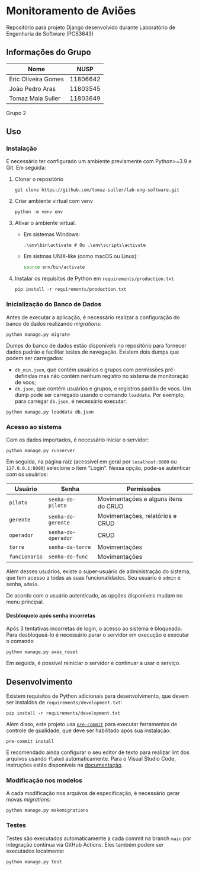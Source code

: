 # Monitoramento de Aviões
Repositório para projeto Django desenvolvido durante Laboratório de Engenharia de Software (PCS3643)

## Informações do Grupo

| Nome                  | NUSP      |
|-----------------------|-----------|
| Eric Oliveira Gomes   | 11806642  |
| João Pedro Aras       | 11803545  |
| Tomaz Maia Suller     | 11803649  |

Grupo 2

## Uso

### Instalação
É necessário ter configurado um ambiente previamente com Python>=3.9 e Git.
Em seguida:

1. Clonar o repositório
    ```
    git clone https://github.com/tomaz-suller/lab-eng-software.git
    ```
2. Criar ambiente virtual com venv
    ```
    python -m venv env
    ```
3. Ativar o ambiente virtual.

    * Em sistemas Windows:
        ```
        .\env\bin\activate # Ou .\env\scripts\activate
        ```

    * Em sistmas UNIX-like (como macOS ou Linux):
        ```bash
        source env/bin/activate
        ```

4. Instalar os requisitos de Python em `requirements/production.txt`
    ```
    pip install -r requirements/production.txt
    ```

### Inicialização do Banco de Dados
Antes de executar a aplicação, é necessário realizar a configuração do banco de dados realizando _migrations_:
```
python manage.py migrate
```

Dumps do banco de dados estão disponívels no repositório para fornecer dados padrão e facilitar testes de navegação.
Existem dois dumps que podem ser carregados:
* `db_min.json`, que contém usuários e grupos com permissões pré-definidas mas não contém nenhum registro no sistema de monitoração de voos;
* `db.json`, que contém usuários e grupos, e registros padrão de voos.
Um dump pode ser carregado usando o comando `loaddata`. Por exemplo, para carregar `db.json`, é necessário executar:
```
python manage.py loaddata db.json
```

### Acesso ao sistema

Com os dados importados, é necessário iniciar o servidor:
```
python manage.py runserver
```

Em seguida, na página raiz (acessível em geral por `localhost:8000` ou `127.0.0.1:8000`) selecione o item "Login".
Nessa opção, pode-se autenticar com os usuários:

| Usuário           | Senha                 | Permissões                            |
|-------------------|-----------------------|---------------------------------------|
| `piloto`          | `senha-do-piloto`     | Movimentações e alguns itens do CRUD  |
| `gerente`         | `senha-do-gerente`    | Movimentações, relatórios e CRUD      |
| `operador`        | `senha-do-operador`   | CRUD                                  |
| `torre`           | `senha-da-torre`      | Movimentações                         |
| `funcionario`     | `senha-do-func`       | Movimentações                         |

Além desses usuários, existe o super-usuário de administração do sistema, que tem acesso a todas as suas funcionalidades. Seu usuário é `admin` e senha, `admin`.

De acordo com o usuário autenticado, as opções disponíveis mudam no menu principal.

#### Desbloqueio após senha incorretas

Após 3 tentativas incorretas de login, o acesso ao sistema é bloqueado. Para desbloqueá-lo é necessário parar o servidor em execução e executar o comando
```
python manage.py axes_reset
```
Em seguida, é possível reiniciar o servidor e continuar a usar o serviço.



## Desenvolvimento
Existem requisitos de Python adicionais para desenvolvimento, que devem ser instaldos de `requirements/development.txt`:
```
pip install -r requirements/development.txt
```

Além disso, este projeto usa [`pre-commit`](https://pre-commit.com/) para executar ferramentas de controle de qualidade, que deve ser habilitado após sua instalação:
```
pre-commit install
```

É recomendado ainda configurar o seu editor de texto para realizar lint dos arquivos usando `flake8` automaticamente. Para o Visual Studio Code, instruções estão disponíveis na [documentação](https://code.visualstudio.com/docs/python/linting#_flake8).

### Modificação nos modelos
A cada modificação nos arquivos de especificação, é necessário gerar movas _migrations_:
```
python manage.py makemigrations
```

### Testes
Testes são executados automaticamente a cada commit na branch `main` por integração contínua via GitHub Actions.
Eles também podem ser executados localmente:
```
python manage.py test
```
